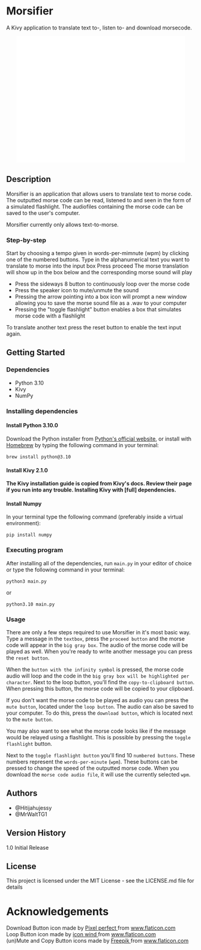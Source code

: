 # Morsifier

A Kivy application to translate text to-, listen to- and download morsecode.

<div align="center">
    <img width="450px" src="morsifier.png" />
</div>

## Description

Morsifier is an application that allows users to translate text to morse code. The outputted morse code can be read, listened to and seen in the form of a simulated flashlight. The audiofiles containing the morse code can be saved to the user's computer.

Morsifier currently only allows text-to-morse.

### Step-by-step

Start by choosing a tempo given in words-per-mimnute (wpm) by clicking one of the numbered buttons.
Type in the alphanumerical text you want to translate to morse into the input box
Press proceed
The morse translation will show up in the box below and the corresponding morse sound will play

- Press the sideways 8 button to continuously loop over the morse code
- Press the speaker icon to mute/unmute the sound
- Pressing the arrow pointing into a box icon will prompt a new window allowing you to save the morse sound file as a .wav to your computer
- Pressing the "toggle flashlight" button enables a box that simulates morse code with a flashlight

To translate another text press the reset button to enable the text input again.

## Getting Started

### Dependencies

- Python 3.10
- Kivy
- NumPy

### Installing dependencies

#### Install Python 3.10.0

Download the Python installer from <a href="https://www.python.org/downloads/">Python's official website</a>, or install with <a href="https://brew.sh">Homebrew</a> by typing the following command in your terminal:
```
brew install python@3.10
```

#### Install Kivy 2.1.0

**The Kivy installation guide is copied from Kivy's docs. Review their page if you run into any trouble. Installing Kivy with [full] dependencies.**

#### Install Numpy

In your terminal type the following command (preferably inside a virtual environment):
```
pip install numpy
```


### Executing program

After installing all of the dependencies, run `main.py` in your editor of choice or type the following command in your terminal:
```
python3 main.py
```
or
```
python3.10 main.py
```
### Usage

There are only a few steps required to use Morsifier in it's most basic way. Type a message in the `textbox`, press the `proceed button` and the morse code will appear in the `big gray box`. The audio of the morse code will be played as well. When you're ready to write another message you can press the `reset button`.

When the `button with the infinity symbol` is pressed, the morse code audio will loop and the code in the `big gray box will be highlighted per character`. Next to the loop button, you'll find the `copy-to-clipboard button`. When pressing this button, the morse code will be copied to your clipboard.

If you don't want the morse code to be played as audio you can press the `mute button`, located under the `loop button`. The audio can also be saved to your computer. To do this, press the `download button`, which is located next to the `mute button`.

You may also want to see what the morse code looks like if the message would be relayed using a flashlight. This is possible by pressing the `toggle flashlight` button.

Next to the `toggle flashlight button` you'll find 10 `numbered buttons`. These numbers represent the `words-per-minute` (`wpm`). These buttons can be pressed to change the speed of the outputted morse code. When you download the `morse code audio file`, it will use the currently selected `wpm`. 



## Authors

- @Hitijahujessy
- @MrWaltTG1

## Version History

1.0
Initial Release

## License

This project is licensed under the MIT License - see the LICENSE.md file for details

# Acknowledgements

<div> Download Button icon made by <a href="https://www.flaticon.com/authors/pixel-perfect" title="Pixel perfect"> Pixel perfect </a> from <a href="https://www.flaticon.com/" title="Flaticon">www.flaticon.com</a></div>
<div> Loop Button icon made by <a href="https://www.flaticon.com/authors/icon-wind" title="icon wind"> icon wind </a> from <a href="https://www.flaticon.com/" title="Flaticon">www.flaticon.com</a></div>
<div> (un)Mute and Copy Button icons made by <a href="https://www.freepik.com" title="Freepik"> Freepik </a> from <a href="https://www.flaticon.com/" title="Flaticon">www.flaticon.com</a></div>

